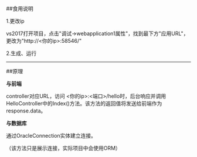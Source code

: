 ##食用说明



1.更改ip

vs2017打开项目，点击"调试->webapplication1属性"，找到最下方"应用URL"，更改为"http://<你的ip>:58546/"

2.生成、运行

____



##原理



**与前端**

controller对应URL，访问 <你的ip>:<端口>/hello时，后台响应并调用HelloController中的Index()方法。该方法的返回值将发送给前端作为response.data。



**与数据库**

通过OracleConnection实体建立连接。

（该方法只是展示连接，实际项目中会使用ORM）